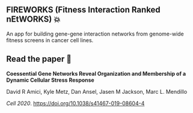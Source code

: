 ## FIREWORKS (Fitness Interaction Ranked nEtWORKS) :boom:
An app for building gene-gene interaction networks from genome-wide fitness screens in cancer cell lines.


## Read the paper :page_with_curl:
**Coessential Gene Networks Reveal Organization and Membership of a Dynamic Cellular Stress Response**

David R Amici, Kyle Metz, Dan Ansel, Jasen M Jackson, Marc L. Mendillo


_Cell 2020_. https://doi.org/10.1038/s41467-019-08604-4
